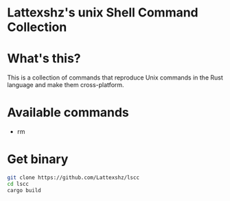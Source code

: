 # Lattexshz's unix Shell Command Collection

# What's this?
This is a collection of commands that reproduce Unix commands in the Rust language and make them cross-platform.

# Available commands
 - rm

# Get binary
```bash
git clone https://github.com/Lattexshz/lscc
cd lscc
cargo build
```